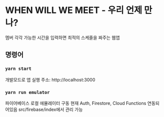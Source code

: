 # WHEN WILL WE MEET - 우리 언제 만나?

멤버 각각 가능한 시간을 입력하면 최적의 스케줄을 짜주는 웹앱

## 명령어

### `yarn start`

개발모드로 앱 실행
주소: http://localhost:3000

### `yarn run emulator`

파이어베이스 로컬 에뮬레이터 구동
현재 Auth, Firestore, Cloud Functions 연동되어있음
src/firebase/index에서 관리 가능
